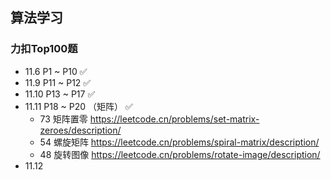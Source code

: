 ## 算法学习

### 力扣Top100题

- 11.6 P1 ~ P10 ✅
- 11.9 P11 ~ P12 ✅
- 11.10 P13 ~ P17 ✅
- 11.11 P18 ~ P20 （矩阵） ✅
    - 73 矩阵置零 https://leetcode.cn/problems/set-matrix-zeroes/description/
    - 54 螺旋矩阵 https://leetcode.cn/problems/spiral-matrix/description/
    - 48 旋转图像 https://leetcode.cn/problems/rotate-image/description/
- 11.12 